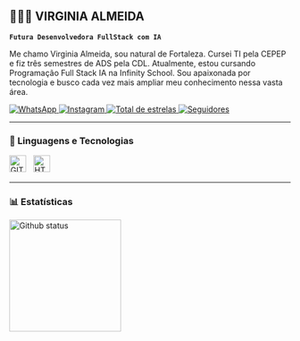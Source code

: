 ## 👩🏻‍💻 VIRGINIA ALMEIDA

**`Futura Desenvolvedora FullStack com IA`**

Me chamo Virginia Almeida, sou natural de Fortaleza. Cursei TI pela CEPEP e fiz três semestres de ADS pela CDL. Atualmente, estou cursando Programação Full Stack IA na Infinity School. Sou apaixonada por tecnologia e busco cada vez mais ampliar meu conhecimento nessa vasta área.

<p align="left">
    <a href="https://wa.me/5585988107426?text=Ol%C3%A1%2C%20Eu%20sou%20a%20Virginia%20Almeida!">
        <img 
            alt="WhatsApp" 
            title="Entrar em contato pelo WhatApp" 
            src="https://custom-icon-badges.demolab.com/badge/-85--8810--7426-orange?style=for-the-badge&logo=phone&logoColor=white"
        />
    </a>
    <a href="https://www.instagram.com/almeidavivis_">
        <img 
            alt="Instagram" 
            title="Instagram" 
            src="https://custom-icon-badges.demolab.com/badge/-Virginia Almeida_-red?style=for-the-badge&logo=mention&logoColor=white"
        />
    </a> 
    <a href="https://github.com/Virginia93?tab=repositories&sort=stargazers">
        <img 
            alt="Total de estrelas" 
            title="Total de estrelas GitHub" 
            src="https://custom-icon-badges.demolab.com/github/stars/Virginia93?color=55960c&style=for-the-badge&labelColor=488207&logo=star&label=estrelas"
        />
    </a>
    <a href="https://github.com/Virginia93?tab=followers">
        <img 
            alt="Seguidores" 
            title="Me siga no GitHub" 
            src="https://custom-icon-badges.demolab.com/github/followers/Virginia93?color=236ad3&labelColor=1155ba&style=for-the-badge&logo=github&label=Seguidores&logoColor=white"
        />
    </a>
</p>

---

### 🤖 Linguagens e Tecnologias

<img 
    align="left" 
    alt="GITHUB"
    title="GITHUB" 
    width="30px" 
    style="padding-right: 10px;" 
    src="https://cdn.jsdelivr.net/gh/devicons/devicon@latest/icons/github/github-original-wordmark.svg" 
/>

<img 
    align="left" 
    alt="HTML"
    title="HTML" 
    width="30px" 
    style="padding-right: 10px;" 
    src="https://cdn.jsdelivr.net/gh/devicons/devicon@latest/icons/html5/html5-original.svg" 
/>

<br>
</br>

---

### 📊 Estatísticas

<img 
    align="left" 
    alt="Github status"
    width="200" 
    style="padding-right: 10px;" 
    src="https://github-readme-stats.vercel.app/api?username=Virginia93&show_icons=true&theme=tokyonight&include_all_commits=true&locale=pt-br" 
/>
